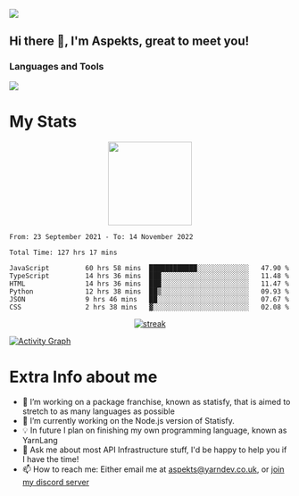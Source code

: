 ![](https://komarev.com/ghpvc/?username=aspekts&color=red)
## Hi there 👋, I'm Aspekts, great to meet you!
### Languages and Tools
<p align="left"> <a href="https://github.com/aspekts"><img src="https://skillicons.dev/icons?i=aws,azure,bash,bootstrap,cpp,cloudflare,css,discord,bots,express,fastapi,gcp,git,heroku,github,v,vim,regex,html,js,jquery,nodejs,linux,md,mysql,redis,mongodb,netlify,nextjs,py,react,sqlite,swift,ts,vscode"> </a> </p>

# My Stats
<p align="center">
<img height="150px" src="https://github-readme-stats.vercel.app/api?username=aspekts&hide_border=true&show_icons=true&count_private=true&theme=gruvbox&bg_color=151515" />
</p>

<!--START_SECTION:waka-->

```text
From: 23 September 2021 - To: 14 November 2022

Total Time: 127 hrs 17 mins

JavaScript         60 hrs 58 mins  ████████████░░░░░░░░░░░░░   47.90 %
TypeScript         14 hrs 36 mins  ███░░░░░░░░░░░░░░░░░░░░░░   11.48 %
HTML               14 hrs 36 mins  ███░░░░░░░░░░░░░░░░░░░░░░   11.47 %
Python             12 hrs 38 mins  ██▒░░░░░░░░░░░░░░░░░░░░░░   09.93 %
JSON               9 hrs 46 mins   ██░░░░░░░░░░░░░░░░░░░░░░░   07.67 %
CSS                2 hrs 38 mins   ▓░░░░░░░░░░░░░░░░░░░░░░░░   02.08 %
```

<!--END_SECTION:waka-->
<p align="center">
  <a href="https://github.com/aspekts">      
<img title="stats" alt="streak" src="https://github-readme-streak-stats.herokuapp.com/?user=aspekts&theme=dark&hide_border=true&stroke=f53b3b"/>
</a>
</p>
<a href="https://github.com/aspekts"><img alt="Activity Graph" src="https://activity-graph.herokuapp.com/graph?username=aspekts&bg_color=0D1117&color=eca15b&line=eca15b&point=FFFFFF&hide_border=true" /></a>

# Extra Info about me
- 🌱 I’m working on a package franchise, known as statisfy, that is aimed to stretch to as many languages as possible
- 🔭 I’m currently working on the Node.js version of Statisfy.
- 💡 In future I plan on finishing my own programming language, known as YarnLang
- 💬 Ask me about most API Infrastructure stuff, I'd be happy to help you if I have the time!
- 📫 How to reach me: Either email me at aspekts@yarndev.co.uk, or [join my discord server](https://discord.gg/GxGTHBC)


